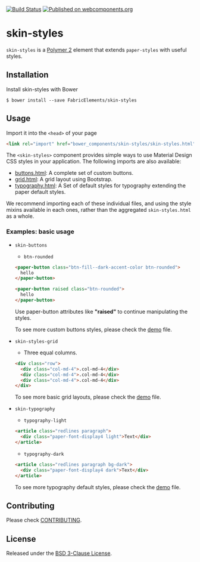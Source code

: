 [![Build Status](https://travis-ci.org/FabricElements/skin-styles.svg?branch=master)](https://travis-ci.org/FabricElements/skeleton-focal)
[![Published on webcomponents.org](https://img.shields.io/badge/webcomponents.org-published-blue.svg)](https://www.webcomponents.org/element/FabricElements/skin-styles)

# skin-styles

`skin-styles` is a [Polymer 2](http://polymer-project.org) element that extends `paper-styles` with useful styles.

## Installation

Install skin-styles with Bower

```shell
$ bower install --save FabricElements/skin-styles
```

## Usage

Import it into the `<head>` of your page

```html
<link rel="import" href="bower_components/skin-styles/skin-styles.html">
```

The `<skin-styles>` component provides simple ways to use Material Design CSS styles in your application. The following imports are also available:

* [buttons.html](./classes/buttons.html): A complete set of custom buttons.
* [grid.html](./classes/grid.html): A grid layout using Bootstrap.
* [typography.html](./classes/typography.html): A Set of default styles for typography extending the paper default styles.

We recommend importing each of these individual files, and using the style mixins
available in each ones, rather than the aggregated `skin-styles.html` as a whole.

### Examples: basic usage

* `skin-buttons`
  * `btn-rounded`

  ``` html
  <paper-button class="btn-fill--dark-accent-color btn-rounded">
    hello
  </paper-button>
  ```

  ``` html
  <paper-button raised class="btn-rounded">
    hello
  </paper-button>
  ```
  Use paper-button attributes like **"raised"** to continue manipulating the styles.

  To see more custom buttons styles, please check the [demo](./demo/buttons.html) file. 

* `skin-styles-grid`
  * Three equal columns.

  ``` html
  <div class="row">
    <div class="col-md-4">.col-md-4</div>
    <div class="col-md-4">.col-md-4</div>
    <div class="col-md-4">.col-md-4</div>
  </div>
  ```

  To see more basic grid layouts, please check the [demo](./demo/grid.html) file. 

* `skin-typography`
  * `typography-light`

  ``` html
  <article class="redlines paragraph">
    <div class="paper-font-display4 light">Text</div>
  </article>
  ```

  * `typography-dark`

  ``` html
  <article class="redlines paragraph bg-dark">
    <div class="paper-font-display4 dark">Text</div>
  </article>
  ```

  To see more typography default styles, please check the [demo](./demo/typography.html) file. 

## Contributing

Please check [CONTRIBUTING](./CONTRIBUTING.md).

## License

Released under the [BSD 3-Clause License](./LICENSE.md).
